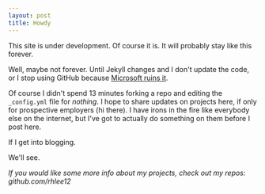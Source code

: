 ```yaml
---
layout: post
title: Howdy
---
```


This site is under development.
Of course it is. 
It will probably stay like this forever.

Well, maybe not forever. Until Jekyll changes and I don't update the code, or I stop using GitHub because [Microsoft ruins it](https://www.nytimes.com/2018/06/04/technology/microsoft-github-cloud-computing.html).

Of course I didn't spend 13 minutes forking a repo and editing the `_config.yml` file for _nothing_. I hope to share updates on projects here, if only for prospective employers (hi there). I have irons in the fire like everybody else on the internet, but I've got to actually do something on them before I post here. 

If I get into blogging. 

We'll see.

*If you would like some more info about my projects, check out my repos: github.com/rhlee12*
